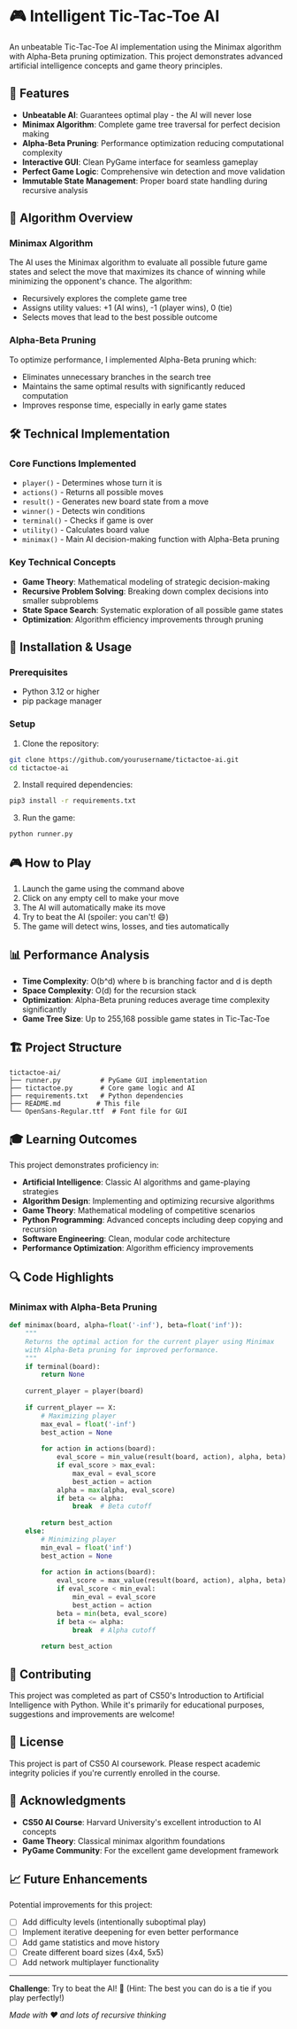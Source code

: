 # 🎮 Intelligent Tic-Tac-Toe AI

An unbeatable Tic-Tac-Toe AI implementation using the Minimax algorithm with Alpha-Beta pruning optimization. This project demonstrates advanced artificial intelligence concepts and game theory principles.

## 🚀 Features

- **Unbeatable AI**: Guarantees optimal play - the AI will never lose
- **Minimax Algorithm**: Complete game tree traversal for perfect decision making
- **Alpha-Beta Pruning**: Performance optimization reducing computational complexity
- **Interactive GUI**: Clean PyGame interface for seamless gameplay
- **Perfect Game Logic**: Comprehensive win detection and move validation
- **Immutable State Management**: Proper board state handling during recursive analysis

## 🧠 Algorithm Overview

### Minimax Algorithm
The AI uses the Minimax algorithm to evaluate all possible future game states and select the move that maximizes its chance of winning while minimizing the opponent's chance. The algorithm:

- Recursively explores the complete game tree
- Assigns utility values: +1 (AI wins), -1 (player wins), 0 (tie)
- Selects moves that lead to the best possible outcome

### Alpha-Beta Pruning
To optimize performance, I implemented Alpha-Beta pruning which:
- Eliminates unnecessary branches in the search tree
- Maintains the same optimal results with significantly reduced computation
- Improves response time, especially in early game states

## 🛠️ Technical Implementation

### Core Functions Implemented
- `player()` - Determines whose turn it is
- `actions()` - Returns all possible moves
- `result()` - Generates new board state from a move
- `winner()` - Detects win conditions
- `terminal()` - Checks if game is over
- `utility()` - Calculates board value
- `minimax()` - Main AI decision-making function with Alpha-Beta pruning

### Key Technical Concepts
- **Game Theory**: Mathematical modeling of strategic decision-making
- **Recursive Problem Solving**: Breaking down complex decisions into smaller subproblems
- **State Space Search**: Systematic exploration of all possible game states
- **Optimization**: Algorithm efficiency improvements through pruning

## 🎯 Installation & Usage

### Prerequisites
- Python 3.12 or higher
- pip package manager

### Setup
1. Clone the repository:
```bash
git clone https://github.com/yourusername/tictactoe-ai.git
cd tictactoe-ai
```

2. Install required dependencies:
```bash
pip3 install -r requirements.txt
```

3. Run the game:
```bash
python runner.py
```

## 🎮 How to Play

1. Launch the game using the command above
2. Click on any empty cell to make your move
3. The AI will automatically make its move
4. Try to beat the AI (spoiler: you can't! 😄)
5. The game will detect wins, losses, and ties automatically

## 📊 Performance Analysis

- **Time Complexity**: O(b^d) where b is branching factor and d is depth
- **Space Complexity**: O(d) for the recursion stack
- **Optimization**: Alpha-Beta pruning reduces average time complexity significantly
- **Game Tree Size**: Up to 255,168 possible game states in Tic-Tac-Toe

## 🏗️ Project Structure

```
tictactoe-ai/
├── runner.py          # PyGame GUI implementation
├── tictactoe.py       # Core game logic and AI
├── requirements.txt   # Python dependencies
├── README.md         # This file
└── OpenSans-Regular.ttf  # Font file for GUI
```

## 🎓 Learning Outcomes

This project demonstrates proficiency in:
- **Artificial Intelligence**: Classic AI algorithms and game-playing strategies
- **Algorithm Design**: Implementing and optimizing recursive algorithms
- **Game Theory**: Mathematical modeling of competitive scenarios
- **Python Programming**: Advanced concepts including deep copying and recursion
- **Software Engineering**: Clean, modular code architecture
- **Performance Optimization**: Algorithm efficiency improvements

## 🔍 Code Highlights

### Minimax with Alpha-Beta Pruning
```python
def minimax(board, alpha=float('-inf'), beta=float('inf')):
    """
    Returns the optimal action for the current player using Minimax
    with Alpha-Beta pruning for improved performance.
    """
    if terminal(board):
        return None
    
    current_player = player(board)
    
    if current_player == X:
        # Maximizing player
        max_eval = float('-inf')
        best_action = None
        
        for action in actions(board):
            eval_score = min_value(result(board, action), alpha, beta)
            if eval_score > max_eval:
                max_eval = eval_score
                best_action = action
            alpha = max(alpha, eval_score)
            if beta <= alpha:
                break  # Beta cutoff
        
        return best_action
    else:
        # Minimizing player
        min_eval = float('inf')
        best_action = None
        
        for action in actions(board):
            eval_score = max_value(result(board, action), alpha, beta)
            if eval_score < min_eval:
                min_eval = eval_score
                best_action = action
            beta = min(beta, eval_score)
            if beta <= alpha:
                break  # Alpha cutoff
        
        return best_action
```

## 🤝 Contributing

This project was completed as part of CS50's Introduction to Artificial Intelligence with Python. While it's primarily for educational purposes, suggestions and improvements are welcome!

## 📜 License

This project is part of CS50 AI coursework. Please respect academic integrity policies if you're currently enrolled in the course.

## 🙏 Acknowledgments

- **CS50 AI Course**: Harvard University's excellent introduction to AI concepts
- **Game Theory**: Classical minimax algorithm foundations
- **PyGame Community**: For the excellent game development framework

## 📈 Future Enhancements

Potential improvements for this project:
- [ ] Add difficulty levels (intentionally suboptimal play)
- [ ] Implement iterative deepening for even better performance
- [ ] Add game statistics and move history
- [ ] Create different board sizes (4x4, 5x5)
- [ ] Add network multiplayer functionality

---

**Challenge**: Try to beat the AI! 🎯 (Hint: The best you can do is a tie if you play perfectly!)

*Made with ❤️ and lots of recursive thinking*